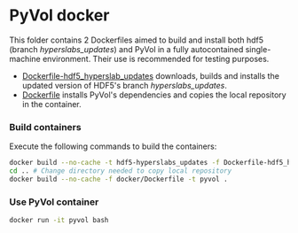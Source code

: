# PyVol docker
This folder contains 2 Dockerfiles aimed to build and install both hdf5 (branch *hyperslabs\_updates*) and PyVol in a fully autocontained single-machine environment. Their use is recommended for testing purposes.

- [Dockerfile-hdf5\_hyperslab\_updates](https://github.com/pierlauro/PyVOL/blob/master/docker/Dockerfile-hdf5_hyperslab_updates) downloads, builds and installs the updated version of HDF5's branch *hyperslabs\_updates*.
- [Dockerfile](https://github.com/pierlauro/PyVOL/blob/master/docker/Dockerfile) installs PyVol's dependencies and copies the local repository in the container.

### Build containers
Execute the following commands to build the containers:

```bash
docker build --no-cache -t hdf5-hyperslabs_updates -f Dockerfile-hdf5_hyperslab_updates .
cd .. # Change directory needed to copy local repository
docker build --no-cache -f docker/Dockerfile -t pyvol .
```

### Use PyVol container
```bash
docker run -it pyvol bash
```
